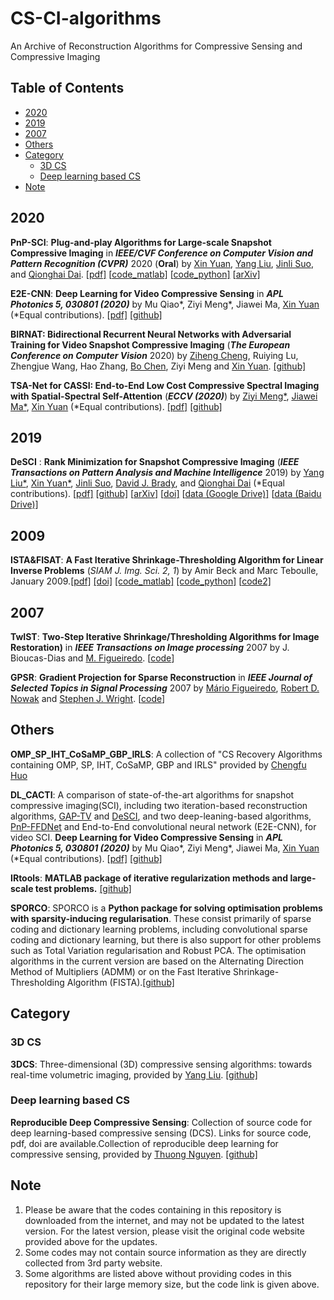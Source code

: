 # CS-CI-algorithms
An Archive of Reconstruction Algorithms for Compressive Sensing and Compressive Imaging

## Table of Contents

- [2020](#2020)
- [2019](#2019)
- [2007](#2007)
- [Others](#others)
- [Category](#category)
  * [3D CS](#3d-cs)
  * [Deep learning based CS](#deep-learning-based-cs)
- [Note](#note)

## 2020

**PnP-SCI**: **Plug-and-play Algorithms for Large-scale Snapshot Compressive Imaging** in ***IEEE/CVF Conference on Computer Vision and Pattern Recognition (CVPR)*** 2020 (**Oral**) by [Xin Yuan](https://www.bell-labs.com/usr/x.yuan), [Yang Liu](https://liuyang12.github.io/), [Jinli Suo](https://sites.google.com/site/suojinli/), and [Qionghai Dai](http://media.au.tsinghua.edu.cn/). [[pdf\]](https://arxiv.org/pdf/2003.13654) [[code_matlab\]](https://github.com/liuyang12/PnP-SCI) [[code_python\]](https://github.com/liuyang12/PnP-SCI_python) [[arXiv\]](https://arxiv.org/abs/2003.13654)

**E2E-CNN**: **Deep Learning for Video Compressive Sensing**  in ***APL Photonics 5, 030801 (2020)*** by Mu Qiao\*, Ziyi Meng\*, Jiawei Ma, [Xin Yuan](https://www.bell-labs.com/usr/x.yuan) (*Equal contributions). [[pdf\]](https://aip.scitation.org/doi/pdf/10.1063/1.5140721?download=true) [[github\]](https://github.com/mq0829/DL-CACTI)

**BIRNAT: Bidirectional Recurrent Neural Networks with Adversarial Training for Video Snapshot Compressive Imaging** (***The European Conference on Computer Vision*** 2020) by [Ziheng Cheng](https://github.com/zihengcheng), Ruiying Lu, Zhengjue Wang, Hao Zhang, [Bo Chen](https://web.xidian.edu.cn/bchen/), Ziyi Meng and [Xin Yuan](https://www.bell-labs.com/usr/x.yuan). [[github]](https://github.com/BoChenGroup/BIRNAT)

**TSA-Net for CASSI: End-to-End Low Cost Compressive Spectral Imaging with Spatial-Spectral Self-Attention** (***ECCV (2020)***) by [Ziyi Meng*](https://github.com/mengziyi64), [Jiawei Ma*](https://github.com/Phoenix-V), [Xin Yuan](https://www.bell-labs.com/usr/x.yuan) (*Equal contributions). [[pdf]](https://github.com/mengziyi64/TSA-Net/blob/master) [[github]](https://github.com/mengziyi64/TSA-Net)

## 2019

**DeSCI** : **Rank Minimization for Snapshot Compressive Imaging** (***IEEE Transactions on Pattern Analysis and Machine Intelligence*** 2019) by [Yang Liu*](https://liuyang12.github.io/), [Xin Yuan*](https://www.bell-labs.com/usr/x.yuan), [Jinli Suo](https://sites.google.com/site/suojinli/), [David J. Brady](https://ece.duke.edu/faculty/david-brady), and [Qionghai Dai](http://media.au.tsinghua.edu.cn/) (*Equal contributions). [[pdf\]](https://arxiv.org/pdf/1807.07837.pdf) [[github\]](https://github.com/liuyang12/DeSCI) [[arXiv\]](https://arxiv.org/abs/1807.07837) [[doi\]](https://doi.org/10.1109/TPAMI.2018.2873587) [[data (Google Drive)\]](https://drive.google.com/open?id=1d2uh9nuOL5Z7WnEQJ5HZSDMWK2VAT9sH) [[data (Baidu Drive)\]](https://pan.baidu.com/s/1mEODhEd0_zP4-hBhWUTp2g)



## 2009

**ISTA&FISAT**: **A Fast Iterative Shrinkage-Thresholding Algorithm for Linear Inverse Problems** (*SIAM J. Img. Sci. 2, 1*) by Amir Beck and Marc Teboulle, January 2009.[[pdf]](https://dl.acm.org/doi/10.1137/080716542) [[doi]](https://doi.org/10.1137/080716542) [[code_matlab]](https://github.com/tiepvupsu/FISTA) [[code_python]](https://github.com/JeanKossaifi/FISTA) [[code2\]](https://github.com/sandeepbanik/Image-denoise-and-TV-solver)



## 2007

**TwIST**: **Two-Step Iterative Shrinkage/Thresholding Algorithms for Image Restoration)** in ***IEEE Transactions on Image processing*** 2007 by J. Bioucas-Dias and [M. Figueiredo](http://www.lx.it.pt/~mtf/). [[code](http://www.lx.it.pt/~bioucas/code.htm)]

**GPSR**: **Gradient Projection  for Sparse  Reconstruction** in ***IEEE Journal of Selected Topics in Signal Processing*** 2007 by [Mário Figueiredo](http://www.lx.it.pt/~mtf), [Robert D. Nowak](http://www.ece.wisc.edu/~nowak/) and  [Stephen J. Wright](http://www.cs.wisc.edu/~swright/). [[code](http://www.lx.it.pt/~mtf/GPSR/)]



## Others

**OMP_SP_IHT_CoSaMP_GBP_IRLS**: A collection of "CS Recovery Algorithms containing OMP, SP, IHT, CoSaMP, GBP and IRLS" provided by [Chengfu Huo](http://home.ustc.edu.cn/~roy)

**DL_CACTI**: A comparison of state-of-the-art algorithms for snapshot compressive imaging(SCI), including  two iteration-based reconstruction algorithms, [GAP-TV](https://ieeexplore.ieee.org/abstract/document/7532817) and [DeSCI](https://ieeexplore.ieee.org/abstract/document/8481592),  and two deep-leaning-based algorithms, [PnP-FFDNet](https://arxiv.org/pdf/1710.04026.pdf) and End-to-End convolutional neural network (E2E-CNN), for video SCI. **Deep Learning for Video Compressive Sensing**  in ***APL Photonics 5, 030801 (2020)*** by Mu Qiao\*, Ziyi Meng\*, Jiawei Ma, [Xin Yuan](https://www.bell-labs.com/usr/x.yuan) (*Equal contributions). [[pdf\]](https://aip.scitation.org/doi/pdf/10.1063/1.5140721?download=true) [[github\]](https://github.com/mq0829/DL-CACTI)

**IRtools**: **MATLAB package of iterative regularization methods and large-scale test problems.** [[github]](https://github.com/jnagy1/IRtools)

**SPORCO**: SPORCO is a **Python package for solving optimisation problems with sparsity-inducing regularisation**. These consist primarily of sparse coding and dictionary learning problems, including convolutional sparse coding and dictionary learning, but there is also support for other problems such as Total Variation regularisation and Robust PCA. The optimisation algorithms in the current version are based on the Alternating Direction Method of Multipliers (ADMM) or on the Fast Iterative Shrinkage-Thresholding Algorithm (FISTA).[[github]](https://github.com/bwohlberg/sporco)





## Category

### 3D CS

**3DCS**: Three-dimensional (3D) compressive sensing algorithms: towards real-time volumetric imaging, provided by  [Yang Liu](https://github.com/liuyang12).  [[github]](https://github.com/liuyang12/3DCS)

### Deep learning based CS

**Reproducible Deep Compressive Sensing**: Collection of source code for deep learning-based compressive sensing (DCS). Links for source code, pdf, doi are available.Collection of reproducible deep learning for compressive sensing, provided by [Thuong Nguyen](https://github.com/ngcthuong). [[github]](https://github.com/ngcthuong/Reproducible-Deep-Compressive-Sensing)

## Note

1. Please be aware that the codes containing in this repository is downloaded from the internet, and may not be updated to the latest version. For the latest version, please visit the original code website provided above for the updates.
2. Some codes may not contain source information as they are directly collected from 3rd party website.
3. Some algorithms are listed above without providing codes in this repository for their large memory size, but the code link is given above.